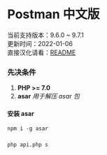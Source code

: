# Postman 中文版
当前支持版本：9.6.0 ~ 9.7.1  
更新时间：2022-01-06  
直接汉化请看：[README](LOCAL.md)  


### 先决条件
1. **PHP >= 7.0**
2. **asar** *用于解压 asar 包* 



#### 安装 asar
```shell
npm i -g asar
```


### 
```shell
php api.php s
```